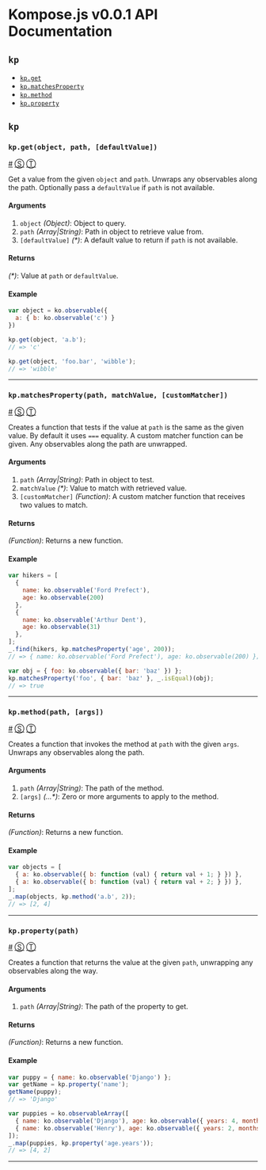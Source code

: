 # Kompose.js v0.0.1 API Documentation

<!-- div class="toc-container" -->

<!-- div -->

## `kp`
* <a href="#kp-get">`kp.get`</a>
* <a href="#kp-matchesProperty">`kp.matchesProperty`</a>
* <a href="#kp-method">`kp.method`</a>
* <a href="#kp-property">`kp.property`</a>

<!-- /div -->

<!-- /div -->

<!-- div class="doc-container" -->

<!-- div -->

## `kp`

<!-- div -->

### <a id="kp-get"></a>`kp.get(object, path, [defaultValue])`
<a href="#kp-get">#</a> [&#x24C8;](https://github.com/pietvanzoen/knockout-kompose/blob/master/src/kompose.js#L78 "View in source") [&#x24C9;][1]

Get a value from the given `object` and `path`. Unwraps any observables
along the path. Optionally pass a `defaultValue` if `path` is not available.

#### Arguments
1. `object` *(Object)*: Object to query.
2. `path` *(Array|String)*: Path in object to retrieve value from.
3. `[defaultValue]` *(&#42;)*: A default value to return if `path` is not available.

#### Returns
*(&#42;)*:  Value at `path` or `defaultValue`.

#### Example
```js
var object = ko.observable({
  a: { b: ko.observable('c') }
})

kp.get(object, 'a.b');
// => 'c'

kp.get(object, 'foo.bar', 'wibble');
// => 'wibble'
```
* * *

<!-- /div -->

<!-- div -->

### <a id="kp-matchesProperty"></a>`kp.matchesProperty(path, matchValue, [customMatcher])`
<a href="#kp-matchesProperty">#</a> [&#x24C8;](https://github.com/pietvanzoen/knockout-kompose/blob/master/src/kompose.js#L141 "View in source") [&#x24C9;][1]

Creates a function that tests if the value at `path` is the same as the given
value. By default it uses `===` equality. A custom matcher function can be
given. Any observables along the path are unwrapped.

#### Arguments
1. `path` *(Array|String)*: Path in object to test.
2. `matchValue` *(&#42;)*: Value to match with retrieved value.
3. `[customMatcher]` *(Function)*: A custom matcher function that receives two values to match.

#### Returns
*(Function)*:  Returns a new function.

#### Example
```js
var hikers = [
  {
    name: ko.observable('Ford Prefect'),
    age: ko.observable(200)
  },
  {
    name: ko.observable('Arthur Dent'),
    age: ko.observable(31)
  },
];
_.find(hikers, kp.matchesProperty('age', 200));
// => { name: ko.observable('Ford Prefect'), age: ko.observable(200) };

var obj = { foo: ko.observable({ bar: 'baz' }) };
kp.matchesProperty('foo', { bar: 'baz' }, _.isEqual)(obj);
// => true
```
* * *

<!-- /div -->

<!-- div -->

### <a id="kp-method"></a>`kp.method(path, [args])`
<a href="#kp-method">#</a> [&#x24C8;](https://github.com/pietvanzoen/knockout-kompose/blob/master/src/kompose.js#L163 "View in source") [&#x24C9;][1]

Creates a function that invokes the method at `path` with the given `args`.
Unwraps any observables along the path.

#### Arguments
1. `path` *(Array|String)*: The path of the method.
2. `[args]` *(...&#42;)*: Zero or more arguments to apply to the method.

#### Returns
*(Function)*:  Returns a new function.

#### Example
```js
var objects = [
  { a: ko.observable({ b: function (val) { return val + 1; } }) },
  { a: ko.observable({ b: function (val) { return val + 2; } }) },
];
_.map(objects, kp.method('a.b', 2));
// => [2, 4]
```
* * *

<!-- /div -->

<!-- div -->

### <a id="kp-property"></a>`kp.property(path)`
<a href="#kp-property">#</a> [&#x24C8;](https://github.com/pietvanzoen/knockout-kompose/blob/master/src/kompose.js#L108 "View in source") [&#x24C9;][1]

Creates a function that returns the value at the given `path`, unwrapping
any observables along the way.

#### Arguments
1. `path` *(Array|String)*: The path of the property to get.

#### Returns
*(Function)*:  Returns a new function.

#### Example
```js
var puppy = { name: ko.observable('Django') };
var getName = kp.property('name');
getName(puppy);
// => 'Django'

var puppies = ko.observableArray([
  { name: ko.observable('Django'), age: ko.observable({ years: 4, months: 2 }) },
  { name: ko.observable('Henry'), age: ko.observable({ years: 2, months: 6 }) }
]);
_.map(puppies, kp.property('age.years'));
// => [4, 2]
```
* * *

<!-- /div -->

<!-- /div -->

<!-- /div -->

 [1]: #kp "Jump back to the TOC."
